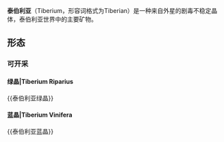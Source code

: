 **泰伯利亚**（Tiberium，形容词格式为Tiberian）是一种来自外星的剧毒不稳定晶体，泰伯利亚世界中的主要矿物。

## 形态

### 可开采

#### 绿晶|Tiberium Riparius

{{泰伯利亚绿晶}}

#### 蓝晶|Tiberium Vinifera

{{泰伯利亚蓝晶}}
